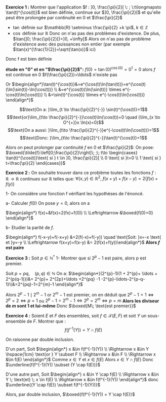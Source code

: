 **Exercice 1 :**
Montrer que l'application $f : ]0, \frac{\pi}{2}[ \: ; \:t\longmapsto \tan(t)^{\cos(t)}$ est bien définie, continue sur $]0, \frac{\pi}{2}[$ et qu'elle peut être prolongée par continuité en $0$ et $\frac{\pi}{2}$

- $\tan$ définie sur $\mathbb{R} \setminus \frac{\pi}{2} +k \pi$,   $k \in \mathbb{Z}$
- $\cos$ définie sur $\mathbb{R}$ 
Donc on n'as pas des problèmes d'existence.
De plus, $\tan(]0; \frac{\pi}{2}[)=]0, +\infty[$ Alors on n'as pas de problème d'existence avec des puissances non entier (par exemple $\tan(x)^{\frac{1}{2}}=\sqrt{\tan(x)}$ ici)

Donc f est bien définie

**étude en "$0$" et en "$\frac{\pi}{2}$":**
$f(0)=\tan(0)^{\cos(0)}=0^{1}=0$ alors $f$ est continue en $0$
$f(\frac{\pi}{2})=\ldots$ n'existe pas

Or
$\begin{align*}\tan(t)^{\cos(t)}&=e^{\cos(t)\ln(\tan(t))}=e^{\cos(t)(\ln(\sin(t))-\ln(\cos(t))} \\ &=e^{\cos(t)(\ln(\sin(t))} \times e^{-\cos(t)\ln(\cos(t))} \\ &=\sin(t)^{\cos(t)} \times e^{-\cos(t)\ln(\cos(t))} \end{align*}$

$$\text{On a: }\lim_{t \to \frac{\pi}{2}^{-}} \sin(t)^{\cos(t)}=1$$
$$\text{or}\lim_{t\to \frac{\pi}{2}^{-}}\cos(t)\ln(\cos(t))=0 \quad (\lim_{x \to O^{+}}x \ln(x)=0)$$
$$\text{On a aussi:  }\lim_{t\to \frac{\pi}{2}^{-}}e^{-\cos(t)\ln(\cos(t))}=1$$
$$\text{Donc:  }\lim_{t\to \frac{\pi}{2}^{-}}\tan(t)^{\cos(t)}=1$$

Alors on peut prolonger par continuité $f$ en $0$ et $\frac{\pi}{2}$:
On pose: 
$\boxed{\tilde{f}:\left[0;\frac{\pi}{2}\right]\; ;\; t\to \begin{cases} \tan(t)^{\cos(t)}\text{      si     } t \in ]0, \frac{\pi}{2}[ \\ 0 \text{    si    }t=0 \\ 1 \text{    si     } t=\frac{\pi}{2}  \end{cases}}$

**Exercice 2 :**
On souhaite trouver dans ce problème toutes les fonctions  $f : \mathbb{R} \longrightarrow \mathbb{R}$ continues sur $\mathbb{R}$ telles que:
$\forall (x,y)\in \mathbb{R}^{2}, \; f(x+y)+f(x-y) = 2(f(x)+f(y))$

1- On considère une fonction f vérifiant les hypothèses de l'énoncé.

a- Calculer $f(0)$
On pose $y = 0$, alors on a 

$\begin{align*} f(x)+&f(x)=2(fx)+f(0)) \\ \Leftrightarrow &\boxed{f(0)=0} \end{align*}$

b- Etudier la parité de $f$.

$\begin{align*} f(-x-y)+f(-x+y) &=2(f(-x)+f(-y)) \quad \text{Soit:  }x=-x \text{  et  }y=-y  \\ \Leftrightarrow f(x+y)+f(x-y) &= 2(f(x)+f(y))\end{align*}$
**Alors $f$ est paire**

**Exercice 3 :** Soit $p \in \mathbb{N}^{*}$
1- Montrer que si $2^{p}-1$ est paire, alors p est premier.

Soit $p = pq, \quad (p, q) \in \mathbb{N}$
On a: $\begin{align*}(2^{p}-1)(1 + 2^{p}+ \ldots + 2^{p(q-1)})&= 2^{p}+ 2^{2p}+\ldots +2^{pq} -1 -2^{p}-\ldots-2^{p-q-1}\\&=2^{pq}-1=2^{m}-1 \end{align*}$

Alors $2^{p}-1 \mid 2^{m}-1$
or $2^{m}-1$ est premier, on en déduit que
$2^{p}-1=1 \Leftrightarrow2^{p}=2 \Leftrightarrow p=1$
ou
$2^{p}-1=2^{m}-1 \Leftrightarrow 2^{p}=2^{m} \Leftrightarrow p=m$
**Alors les diviseur de $m$ sont $1$ et lui-même**
Donc $\boxed{M\; \text{est premier}}$


**Exercice 4 :**
 Soient $E$ et $F$ des ensembles, soit $f \in \mathcal{F}(E,F)$  et soit $Y$ un sous-ensemble de $F$. Montrer que : 
 $$f(f^{-1}(Y))=Y \cap f(E)$$

On raisonne par double inclusion.

D'un part, Soit 
$\begin{align*} x &\in f(f^{-1}(Y)) \\ \Rightarrow x &\in Y  \hspace{1cm} \text{or } Y \subset F \\ \Rightarrow x &\in F \\ \Rightarrow x &\in f(E)  \end{align*}$
Comme $x \in Y$ et $x \in f(E)$
Alors $x \in Y \cap f(E)$
Donc $\underline{f(f^{-1}(Y)) \subset (Y \cap f(E))}$

D'une autre part, Soit 
$\begin{align*} x &\in Y \cap f(E) \\ \Rightarrow x &\in Y \; \text{et} \; x \in f(E) \\ \Rightarrow x &\in f(f^{-1}(Y)) \end{align*}$
donc $\underline{(Y \cap f(E)) \subset f(f^{-1}(Y))}$

Alors, par double inclusion, $\boxed{f(f^{-1}(Y)) = Y \cap f(E)}$